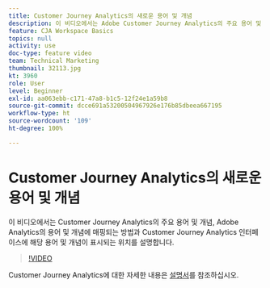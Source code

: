 ```yaml
---
title: Customer Journey Analytics의 새로운 용어 및 개념
description: 이 비디오에서는 Adobe Customer Journey Analytics의 주요 용어 및 개념, Adobe Analytics의 용어 및 개념에 매핑되는 방법과 Customer Journey Analytics 인터페이스에 해당 용어 및 개념이 표시되는 위치를 설명합니다.
feature: CJA Workspace Basics
topics: null
activity: use
doc-type: feature video
team: Technical Marketing
thumbnail: 32113.jpg
kt: 3960
role: User
level: Beginner
exl-id: aa063ebb-c171-47a8-b1c5-12f24e1a59b8
source-git-commit: dcce691a53200504967926e176b85dbeea667195
workflow-type: ht
source-wordcount: '109'
ht-degree: 100%

---
```


# Customer Journey Analytics의 새로운 용어 및 개념

이 비디오에서는 Customer Journey Analytics의 주요 용어 및 개념, Adobe Analytics의 용어 및 개념에 매핑되는 방법과 Customer Journey Analytics 인터페이스에 해당 용어 및 개념이 표시되는 위치를 설명합니다.

>[!VIDEO](https://video.tv.adobe.com/v/32113/?quality=12)

Customer Journey Analytics에 대한 자세한 내용은 [설명서](https://docs.adobe.com/content/help/ko/analytics-platform/using/cja-landing.html)를 참조하십시오.
